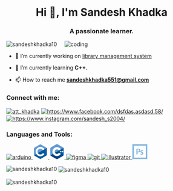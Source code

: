 <h1 align="center">Hi 👋, I'm Sandesh Khadka</h1>
<h3 align="center">A passionate learner.</h3>

<img align="right" alt="coding" width="350" src="https://media0.giphy.com/media/nGMnDqebzDcfm/giphy.gif?cid=ecf05e472bv4vpzdb5t6otnqm0rn8fh68kvrcvqourj8od4o&ep=v1_gifs_search&rid=giphy.gif&ct=g">

<p align="left"> <img src="https://komarev.com/ghpvc/?username=sandeshkhadka10&label=Profile%20views&color=0e75b6&style=flat" alt="sandeshkhadka10" /> </p>

- 🔭 I’m currently working on [library management system](https://github.com/sandeshkhadka10/Library-Management-System.git)

- 🌱 I’m currently learning **C++.**

- 📫 How to reach me **sandeshkhadka551@gmail.com**

<h3 align="left">Connect with me:</h3>
<p align="left">
<a href="https://twitter.com/att_khadka" target="blank"><img align="center" src="https://raw.githubusercontent.com/rahuldkjain/github-profile-readme-generator/master/src/images/icons/Social/twitter.svg" alt="att_khadka" height="30" width="40" /></a>
<a href="https://fb.com/https://www.facebook.com/dsfdas.asdasd.58/" target="blank"><img align="center" src="https://raw.githubusercontent.com/rahuldkjain/github-profile-readme-generator/master/src/images/icons/Social/facebook.svg" alt="https://www.facebook.com/dsfdas.asdasd.58/" height="30" width="40" /></a>
<a href="https://instagram.com/https://www.instagram.com/sandesh_s2004/" target="blank"><img align="center" src="https://raw.githubusercontent.com/rahuldkjain/github-profile-readme-generator/master/src/images/icons/Social/instagram.svg" alt="https://www.instagram.com/sandesh_s2004/" height="30" width="40" /></a>
</p>

<h3 align="left">Languages and Tools:</h3>
<p align="left"> <a href="https://www.arduino.cc/" target="_blank" rel="noreferrer"> <img src="https://cdn.worldvectorlogo.com/logos/arduino-1.svg" alt="arduino" width="40" height="40"/> </a> <a href="https://www.cprogramming.com/" target="_blank" rel="noreferrer"> <img src="https://raw.githubusercontent.com/devicons/devicon/master/icons/c/c-original.svg" alt="c" width="40" height="40"/> </a> <a href="https://www.w3schools.com/cpp/" target="_blank" rel="noreferrer"> <img src="https://raw.githubusercontent.com/devicons/devicon/master/icons/cplusplus/cplusplus-original.svg" alt="cplusplus" width="40" height="40"/> </a> <a href="https://www.figma.com/" target="_blank" rel="noreferrer"> <img src="https://www.vectorlogo.zone/logos/figma/figma-icon.svg" alt="figma" width="40" height="40"/> </a> <a href="https://git-scm.com/" target="_blank" rel="noreferrer"> <img src="https://www.vectorlogo.zone/logos/git-scm/git-scm-icon.svg" alt="git" width="40" height="40"/> </a> <a href="https://www.adobe.com/in/products/illustrator.html" target="_blank" rel="noreferrer"> <img src="https://www.vectorlogo.zone/logos/adobe_illustrator/adobe_illustrator-icon.svg" alt="illustrator" width="40" height="40"/> </a> <a href="https://www.photoshop.com/en" target="_blank" rel="noreferrer"> <img src="https://raw.githubusercontent.com/devicons/devicon/master/icons/photoshop/photoshop-line.svg" alt="photoshop" width="40" height="40"/> </a> </p>

<p><img align="left" src="https://github-readme-stats.vercel.app/api/top-langs?username=sandeshkhadka10&show_icons=true&locale=en&layout=compact" alt="sandeshkhadka10" /></p>

<p>&nbsp;<img align="center" src="https://github-readme-stats.vercel.app/api?username=sandeshkhadka10&show_icons=true&locale=en" alt="sandeshkhadka10" /></p>

<p><img align="center" src="https://github-readme-streak-stats.herokuapp.com/?user=sandeshkhadka10&" alt="sandeshkhadka10" /></p>
